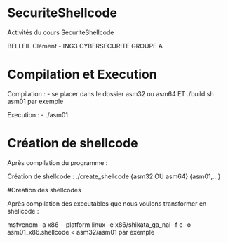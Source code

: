 # SecuriteShellcode

Activités du cours SecuriteShellcode

BELLEIL Clément - ING3 CYBERSECURITE GROUPE A

# Compilation et Execution

Compilation :   - se placer dans le dossier asm32 ou asm64 ET ./build.sh asm01 par exemple

Execution :     - ./asm01

# Création de shellcode

Après compilation du programme :

Création de shellcode : ./create_shellcode {asm32 OU asm64} {asm01,...}

#Création des shellcodes 

Après compilation des executables que nous voulons transformer en shellcode : 

msfvenom -a x86 --platform linux -e x86/shikata_ga_nai -f c -o asm01_x86.shellcode < asm32/asm01 par exemple
